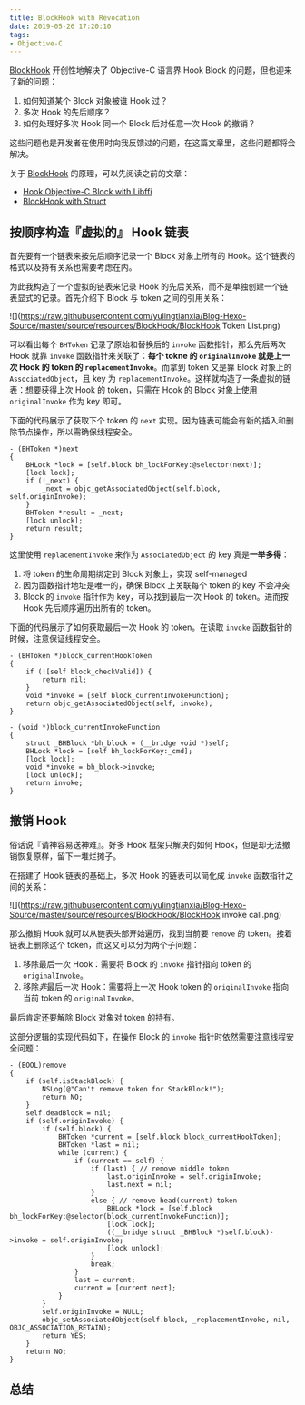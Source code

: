 ```yaml
---
title: BlockHook with Revocation
date: 2019-05-26 17:20:10
tags:
- Objective-C
---
```


[BlockHook](https://github.com/yulingtianxia/BlockHook) 开创性地解决了 Objective-C 语言界 Hook Block 的问题，但也迎来了新的问题：

1. 如何知道某个 Block 对象被谁 Hook 过？
2. 多次 Hook 的先后顺序？
3. 如何处理好多次 Hook 同一个 Block 后对任意一次 Hook 的撤销？

这些问题也是开发者在使用时向我反馈过的问题，在这篇文章里，这些问题都将会解决。

关于 [BlockHook](https://github.com/yulingtianxia/BlockHook) 的原理，可以先阅读之前的文章：

- [Hook Objective-C Block with Libffi](http://yulingtianxia.com/blog/2018/02/28/Hook-Objective-C-Block-with-Libffi/)
- [BlockHook with Struct](http://yulingtianxia.com/blog/2019/04/27/BlockHook-with-Struct/)

<!--more-->

## 按顺序构造『虚拟的』 Hook 链表

首先要有一个链表来按先后顺序记录一个 Block 对象上所有的 Hook。这个链表的格式以及持有关系也需要考虑在内。

为此我构造了一个虚拟的链表来记录 Hook 的先后关系，而不是单独创建一个链表显式的记录。首先介绍下 Block 与 token 之间的引用关系：

![](https://raw.githubusercontent.com/yulingtianxia/Blog-Hexo-Source/master/source/resources/BlockHook/BlockHook Token List.png)

可以看出每个 `BHToken` 记录了原始和替换后的 `invoke` 函数指针，那么先后两次 Hook 就靠 `invoke` 函数指针来关联了：**每个 tokne 的 `originalInvoke` 就是上一次 Hook 的 token 的 `replacementInvoke`**。而拿到 token 又是靠 Block 对象上的 `AssociatedObject`，且 key 为 `replacementInvoke`。这样就构造了一条虚拟的链表：想要获得上次 Hook 的 token，只需在 Hook 的 Block 对象上使用 `originalInvoke` 作为 key 即可。

下面的代码展示了获取下个 token 的 `next` 实现。因为链表可能会有新的插入和删除节点操作，所以需确保线程安全。

```
- (BHToken *)next
{
    BHLock *lock = [self.block bh_lockForKey:@selector(next)];
    [lock lock];
    if (!_next) {
        _next = objc_getAssociatedObject(self.block, self.originInvoke);
    }
    BHToken *result = _next;
    [lock unlock];
    return result;
}
```

这里使用 `replacementInvoke` 来作为 `AssociatedObject` 的 key 真是**一举多得**：

1. 将 token 的生命周期绑定到 Block 对象上，实现 self-managed
2. 因为函数指针地址是唯一的，确保 Block 上关联每个 token 的 key 不会冲突
3. Block 的 `invoke` 指针作为 key，可以找到最后一次 Hook 的 token。进而按 Hook 先后顺序遍历出所有的 token。

下面的代码展示了如何获取最后一次 Hook 的 token。在读取 `invoke` 函数指针的时候，注意保证线程安全。

```
- (BHToken *)block_currentHookToken
{
    if (![self block_checkValid]) {
        return nil;
    }
    void *invoke = [self block_currentInvokeFunction];
    return objc_getAssociatedObject(self, invoke);
}

- (void *)block_currentInvokeFunction
{
    struct _BHBlock *bh_block = (__bridge void *)self;
    BHLock *lock = [self bh_lockForKey:_cmd];
    [lock lock];
    void *invoke = bh_block->invoke;
    [lock unlock];
    return invoke;
}
```

## 撤销 Hook

俗话说『请神容易送神难』。好多 Hook 框架只解决的如何 Hook，但是却无法撤销恢复原样，留下一堆烂摊子。

在搭建了 Hook 链表的基础上，多次 Hook 的链表可以简化成 `invoke` 函数指针之间的关系：

![](https://raw.githubusercontent.com/yulingtianxia/Blog-Hexo-Source/master/source/resources/BlockHook/BlockHook invoke call.png)

那么撤销 Hook 就可以从链表头部开始遍历，找到当前要 `remove` 的 token。接着链表上删除这个 token，而这又可以分为两个子问题：

1. 移除最后一次 Hook：需要将 Block 的 `invoke` 指针指向 token 的 `originalInvoke`。
2. 移除*非*最后一次 Hook：需要将上一次 Hook token 的 `originalInvoke` 指向当前 token 的 `originalInvoke`。

最后肯定还要解除 Block 对象对 token 的持有。

这部分逻辑的实现代码如下，在操作 Block 的 `invoke` 指针时依然需要注意线程安全问题：

```
- (BOOL)remove
{
    if (self.isStackBlock) {
        NSLog(@"Can't remove token for StackBlock!");
        return NO;
    }
    self.deadBlock = nil;
    if (self.originInvoke) {
        if (self.block) {
            BHToken *current = [self.block block_currentHookToken];
            BHToken *last = nil;
            while (current) {
                if (current == self) {
                    if (last) { // remove middle token
                        last.originInvoke = self.originInvoke;
                        last.next = nil;
                    }
                    else { // remove head(current) token
                        BHLock *lock = [self.block bh_lockForKey:@selector(block_currentInvokeFunction)];
                        [lock lock];
                        ((__bridge struct _BHBlock *)self.block)->invoke = self.originInvoke;
                        [lock unlock];
                    }
                    break;
                }
                last = current;
                current = [current next];
            }
        }
        self.originInvoke = NULL;
        objc_setAssociatedObject(self.block, _replacementInvoke, nil, OBJC_ASSOCIATION_RETAIN);
        return YES;
    }
    return NO;
}
```

## 总结

